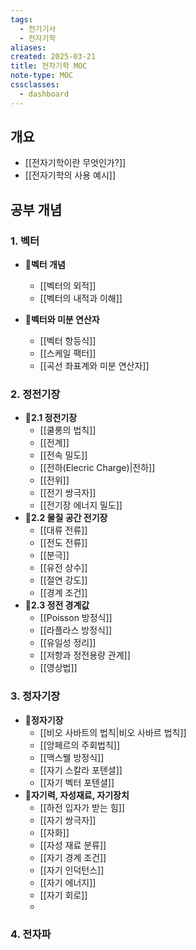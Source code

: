 ```yaml
---
tags:
  - 전기기사
  - 전자기학
aliases: 
created: 2025-03-21
title: 전자기학 MOC
note-type: MOC
cssclasses:
  - dashboard
---
```


## 개요
- [[전자기학이란 무엇인가?]]
- [[전자기학의 사용 예시]]

## 공부 개념

### 1. 벡터
- 📖**벡터 개념**
	- [[벡터의 외적]]
	- [[벡터의 내적과 이해]]

- 📖**벡터와 미분 연산자**
	- [[벡터 항등식]]
	- [[스케일 팩터]]
	- [[곡선 좌표계와 미분 연산자]]
### 2. 정전기장
- 📖**2.1 정전기장**
	- [[쿨롱의 법칙]]
	- [[전계]]
	- [[전속 밀도]]
	- [[전하(Elecric Charge)|전하]]
	- [[전위]]
	- [[전기 쌍극자]]
	- [[전기장 에너지 밀도]]
- 📖**2.2 물질 공간 전기장**
	- [[대류 전류]]
	- [[전도 전류]]
	- [[분극]]
	- [[유전 상수]]
	- [[절연 강도]]
	- [[경계 조건]]
- 📖**2.3 정전 경계값**
	- [[Poisson 방정식]]
	- [[라플라스 방정식]]
	- [[유일성 정리]]
	- [[저항과 정전용량 관계]]
	- [[영상법]]
### 3. 정자기장
- 📖**정자기장**
	- [[비오 사바트의 법칙|비오 사바르 법칙]]
	- [[앙페르의 주회법칙]]
	- [[맥스웰 방정식]]
	- [[자기 스칼라 포텐셜]]
	- [[자기 벡터 포텐셜]]
- 📖**자기력, 자성재료, 자기장치**
	- [[하전 입자가 받는 힘]]
	- [[자기 쌍극자]]
	- [[자화]]
	- [[자성 재료 분류]]
	- [[자기 경계 조건]]
	- [[자기 인덕턴스]]
	- [[자기 에너지]]
	- [[자기 회로]]
	- 

### 4. 전자파
